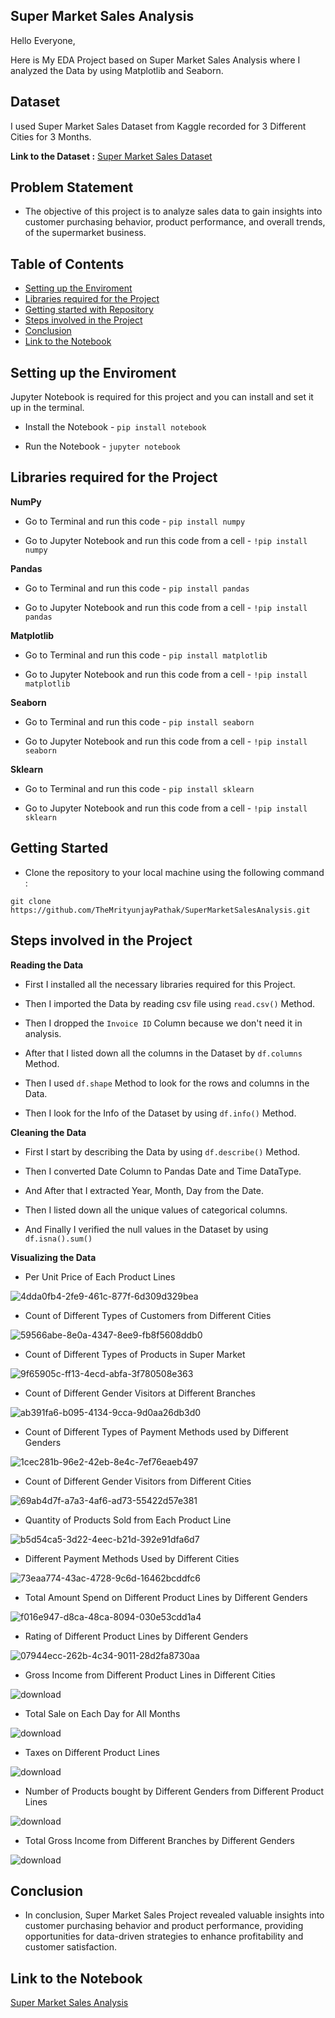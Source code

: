 ## Super Market Sales Analysis

Hello Everyone,

Here is My EDA Project based on Super Market Sales Analysis where I analyzed the Data by using Matplotlib and Seaborn.

## Dataset

I used Super Market Sales Dataset from Kaggle recorded for 3 Different Cities for 3 Months.

**Link to the Dataset :** [Super Market Sales Dataset](https://www.kaggle.com/datasets/aungpyaeap/supermarket-sales)

## Problem Statement

- The objective of this project is to analyze sales data to gain insights into customer purchasing behavior, product performance, and overall trends, of the supermarket business.

## Table of Contents

- [Setting up the Enviroment](#setting-up-the-enviroment)
- [Libraries required for the Project](#libraries-required-for-the-project)
- [Getting started with Repository](#getting-started)
- [Steps involved in the Project](#steps-involved-in-the-project)
- [Conclusion](#conclusion)
- [Link to the Notebook](#link-to-the-notebook)

## Setting up the Enviroment

Jupyter Notebook is required for this project and you can install and set it up in the terminal.

- Install the Notebook - `pip install notebook`

- Run the Notebook - `jupyter notebook`

## Libraries required for the Project

**NumPy**

- Go to Terminal and run this code - `pip install numpy`

- Go to Jupyter Notebook and run this code from a cell - `!pip install numpy`

**Pandas**

- Go to Terminal and run this code - `pip install pandas`

- Go to Jupyter Notebook and run this code from a cell - `!pip install pandas`

**Matplotlib**

- Go to Terminal and run this code - `pip install matplotlib`

- Go to Jupyter Notebook and run this code from a cell - `!pip install matplotlib`

**Seaborn**

- Go to Terminal and run this code - `pip install seaborn`

- Go to Jupyter Notebook and run this code from a cell - `!pip install seaborn`

**Sklearn**

- Go to Terminal and run this code - `pip install sklearn`

- Go to Jupyter Notebook and run this code from a cell - `!pip install sklearn`

## Getting Started

- Clone the repository to your local machine using the following command :
```
git clone https://github.com/TheMrityunjayPathak/SuperMarketSalesAnalysis.git
```

## Steps involved in the Project

**Reading the Data**

- First I installed all the necessary libraries required for this Project.

- Then I imported the Data by reading csv file using `read.csv()` Method.

- Then I dropped the `Invoice ID` Column because we don't need it in analysis.

- After that I listed down all the columns in the Dataset by `df.columns` Method.

- Then I used `df.shape` Method to look for the rows and columns in the Data.

- Then I look for the Info of the Dataset by using `df.info()` Method.

**Cleaning the Data**

- First I start by describing the Data by using `df.describe()` Method.

- Then I converted Date Column to Pandas Date and Time DataType.

- And After that I extracted Year, Month, Day from the Date.

- Then I listed down all the unique values of categorical columns.

- And Finally I verified the null values in the Dataset by using `df.isna().sum()`

**Visualizing the Data**

- Per Unit Price of Each Product Lines

![4dda0fb4-2fe9-461c-877f-6d309d329bea](https://github.com/TheMrityunjayPathak/SuperMarketSalesAnalysis/assets/123563634/ec10388d-9019-4e82-91b4-8cc4af67067e)

- Count of Different Types of Customers from Different Cities

![59566abe-8e0a-4347-8ee9-fb8f5608ddb0](https://github.com/TheMrityunjayPathak/SuperMarketSalesAnalysis/assets/123563634/2e57f8b1-4c3a-4dd8-a727-aa30b5e82acb)

- Count of Different Types of Products in Super Market

![9f65905c-ff13-4ecd-abfa-3f780508e363](https://github.com/TheMrityunjayPathak/SuperMarketSalesAnalysis/assets/123563634/c1b32b30-345d-4322-90e2-8136ee4305e6)

- Count of Different Gender Visitors at Different Branches

![ab391fa6-b095-4134-9cca-9d0aa26db3d0](https://github.com/TheMrityunjayPathak/SuperMarketSalesAnalysis/assets/123563634/c5b8a7dc-b019-409f-a19a-094b2f237b7c)

- Count of Different Types of Payment Methods used by Different Genders

![1cec281b-96e2-42eb-8e4c-7ef76eaeb497](https://github.com/TheMrityunjayPathak/SuperMarketSalesAnalysis/assets/123563634/c112815d-9f15-4569-8f23-b23f5c8bb3c1)

- Count of Different Gender Visitors from Different Cities

![69ab4d7f-a7a3-4af6-ad73-55422d57e381](https://github.com/TheMrityunjayPathak/SuperMarketSalesAnalysis/assets/123563634/bf804002-0553-4a6e-94da-92299ff4109d)

- Quantity of Products Sold from Each Product Line

![b5d54ca5-3d22-4eec-b21d-392e91dfa6d7](https://github.com/TheMrityunjayPathak/SuperMarketSalesAnalysis/assets/123563634/f564c16b-2bbc-46f8-b244-46412949a702)

- Different Payment Methods Used by Different Cities

![73eaa774-43ac-4728-9c6d-16462bcddfc6](https://github.com/TheMrityunjayPathak/SuperMarketSalesAnalysis/assets/123563634/ac310f2c-943d-4d24-82cb-d9f4b302b2ce)

- Total Amount Spend on Different Product Lines by Different Genders

![f016e947-d8ca-48ca-8094-030e53cdd1a4](https://github.com/TheMrityunjayPathak/SuperMarketSalesAnalysis/assets/123563634/40cf5aa8-705b-49c3-94a2-9e1ada613654)

- Rating of Different Product Lines by Different Genders

![07944ecc-262b-4c34-9011-28d2fa8730aa](https://github.com/TheMrityunjayPathak/SuperMarketSalesAnalysis/assets/123563634/bb5d3c8e-d440-4675-92d6-ff40d7df678e)

- Gross Income from Different Product Lines in Different Cities

![download](https://github.com/TheMrityunjayPathak/SuperMarketSalesAnalysis/assets/123563634/2a1a88fe-38c5-44e0-a73c-d12f62787de4)

- Total Sale on Each Day for All Months

![download](https://github.com/TheMrityunjayPathak/SuperMarketSalesAnalysis/assets/123563634/a6a72f27-d5a4-4a28-ac85-ce501fd68ad3)

- Taxes on Different Product Lines

![download](https://github.com/TheMrityunjayPathak/SuperMarketSalesAnalysis/assets/123563634/9a8e2178-0468-4ad6-b249-1889480dbddf)

- Number of Products bought by Different Genders from Different Product Lines

![download](https://github.com/TheMrityunjayPathak/SuperMarketSalesAnalysis/assets/123563634/6d6152fe-f3c4-496d-8aa7-0fab163d9179)

- Total Gross Income from Different Branches by Different Genders

![download](https://github.com/TheMrityunjayPathak/SuperMarketSalesAnalysis/assets/123563634/8f22c567-caa7-46eb-b38e-d21fa3ea488a)

## Conclusion

- In conclusion, Super Market Sales Project revealed valuable insights into customer purchasing behavior and product performance, providing opportunities for data-driven strategies to enhance profitability and customer satisfaction.

## Link to the Notebook

[Super Market Sales Analysis](https://www.kaggle.com/themrityunjaypathak/super-market-sales-analysis)
